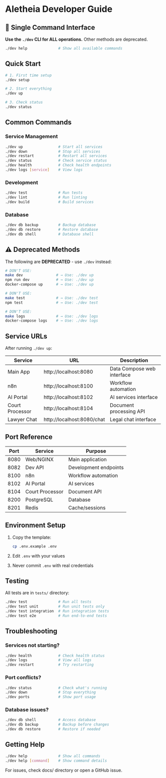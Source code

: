 # Aletheia Developer Guide

## 🎯 Single Command Interface

**Use the `./dev` CLI for ALL operations.** Other methods are deprecated.

```bash
./dev help              # Show all available commands
```

## Quick Start

```bash
# 1. First time setup
./dev setup

# 2. Start everything
./dev up

# 3. Check status
./dev status
```

## Common Commands

### Service Management
```bash
./dev up                # Start all services
./dev down              # Stop all services
./dev restart           # Restart all services
./dev status            # Check service status
./dev health            # Check health endpoints
./dev logs [service]    # View logs
```

### Development
```bash
./dev test              # Run tests
./dev lint              # Run linting
./dev build             # Build services
```

### Database
```bash
./dev db backup         # Backup database
./dev db restore        # Restore database
./dev db shell          # Database shell
```

## ⚠️ Deprecated Methods

The following are **DEPRECATED** - use `./dev` instead:

```bash
# DON'T USE:
make dev               # → Use: ./dev up
npm run dev            # → Use: ./dev up
docker-compose up      # → Use: ./dev up

# DON'T USE:
make test              # → Use: ./dev test
npm test               # → Use: ./dev test

# DON'T USE:
make logs              # → Use: ./dev logs
docker-compose logs    # → Use: ./dev logs
```

## Service URLs

After running `./dev up`:

| Service | URL | Description |
|---------|-----|-------------|
| Main App | http://localhost:8080 | Data Compose web interface |
| n8n | http://localhost:8100 | Workflow automation |
| AI Portal | http://localhost:8102 | AI services interface |
| Court Processor | http://localhost:8104 | Document processing API |
| Lawyer Chat | http://localhost:8080/chat | Legal chat interface |

## Port Reference

| Port | Service | Purpose |
|------|---------|---------|
| 8080 | Web/NGINX | Main application |
| 8082 | Dev API | Development endpoints |
| 8100 | n8n | Workflow automation |
| 8102 | AI Portal | AI services |
| 8104 | Court Processor | Document API |
| 8200 | PostgreSQL | Database |
| 8201 | Redis | Cache/sessions |

## Environment Setup

1. Copy the template:
   ```bash
   cp .env.example .env
   ```

2. Edit `.env` with your values

3. Never commit `.env` with real credentials

## Testing

All tests are in `tests/` directory:

```bash
./dev test              # Run all tests
./dev test unit         # Run unit tests only
./dev test integration  # Run integration tests
./dev test e2e          # Run end-to-end tests
```

## Troubleshooting

### Services not starting?
```bash
./dev health            # Check health status
./dev logs              # View all logs
./dev restart           # Try restarting
```

### Port conflicts?
```bash
./dev status            # Check what's running
./dev down              # Stop everything
./dev ports             # Show port usage
```

### Database issues?
```bash
./dev db shell          # Access database
./dev db backup         # Backup before changes
./dev db restore        # Restore if needed
```

## Getting Help

```bash
./dev help              # Show all commands
./dev help [command]    # Show command details
```

For issues, check docs/ directory or open a GitHub issue.